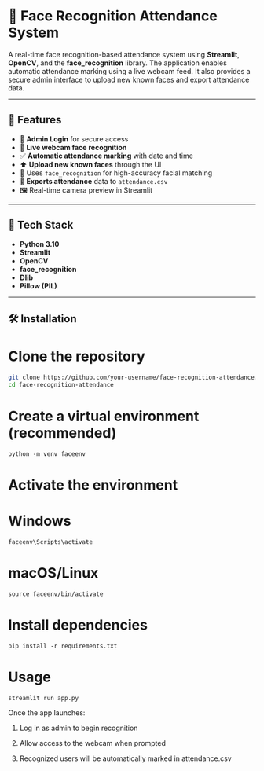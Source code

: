 # 🎯 Face Recognition Attendance System

A real-time face recognition-based attendance system using **Streamlit**, **OpenCV**, and the **face_recognition** library. The application enables automatic attendance marking using a live webcam feed. It also provides a secure admin interface to upload new known faces and export attendance data.

---

## 📌 Features

- 🔐 **Admin Login** for secure access
- 📸 **Live webcam face recognition**
- ✅ **Automatic attendance marking** with date and time
- ⬆️ **Upload new known faces** through the UI
- 🧠 Uses `face_recognition` for high-accuracy facial matching
- 📁 **Exports attendance** data to `attendance.csv`
- 🖼️ Real-time camera preview in Streamlit

---

## 🧰 Tech Stack

- **Python 3.10**
- **Streamlit**
- **OpenCV**
- **face_recognition**
- **Dlib**
- **Pillow (PIL)**

---

## 🛠️ Installation


# Clone the repository
```bash
git clone https://github.com/your-username/face-recognition-attendance.git
cd face-recognition-attendance
```
# Create a virtual environment (recommended)
```
python -m venv faceenv
```
# Activate the environment
# Windows
```
faceenv\Scripts\activate
```
# macOS/Linux
```
source faceenv/bin/activate
```

# Install dependencies
```
pip install -r requirements.txt
```
# Usage
```
streamlit run app.py
```
Once the app launches:

1. Log in as admin to begin recognition

2. Allow access to the webcam when prompted

3. Recognized users will be automatically marked in attendance.csv
